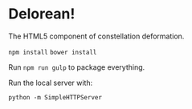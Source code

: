 # Delorean!

The HTML5 component of constellation deformation.

`npm install`
`bower install`

Run `npm run gulp` to package everything.

Run the local server with:

`python -m SimpleHTTPServer`

